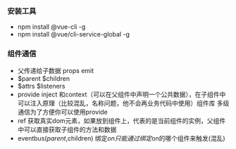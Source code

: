 ### 安装工具
- npm install @vue-cli -g
- npm install @vue/cli-service-global -g

### 组件通信
- 父传递给子数据 props emit
- $parent $children
- $attrs $listeners
- provide inject 和context（可以在父组件中声明一个公共数据），在子组件中可以注入原理（比较混乱，名称问题，他不会再业务代码中使用）组件库 多级通信为了方便你可以使用provide
- ref 获取真实dom元素，如果放到组件上，代表的是当前组件的实例，父组件中可以直接获取子组件的方法和数据
- eventbus($parent,$children) 绑定$on 只能通过绑定$on的哪个组件来触发(混乱)

